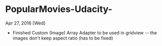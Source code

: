 # PopularMovies-Udacity-

Apr 27, 2016 [Wed]
- Finished Custom (Image) Array Adapter to be used in gridview
-- the images don't keep aspect ratio (has to be fixed)
